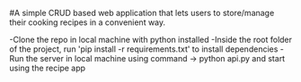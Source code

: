 #A simple CRUD based web application that lets users to store/manage their cooking recipes in a convenient way.

-Clone the repo in local machine with python installed
-Inside the root folder of the project, run 'pip install -r requirements.txt' to install dependencies 
-Run the server in local machine using command -> python api.py and start using the recipe app
